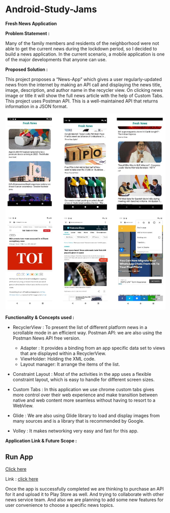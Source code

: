 # Android-Study-Jams

**Fresh News Application**

**Problem Statement :**

Many of the family members and residents of the neighborhood were not able to get the current news during the lockdown period, so I decided to build a news application. In the current scenario, a mobile application is one of the major developments that anyone can use.

**Proposed Solution :**

This project proposes a “News-App” which gives a user regularly-updated news from the internet by making an API call and displaying the news title, image, description, and author name in the recycler view. On clicking news image or title it will show the full news article with the help of Custom Tabs. This project uses Postman API. This is a well-maintained API that returns information in a JSON format.

![LCO Mascot](https://github.com/akayush1108/Fresh-News/blob/master/Screenshots/picture.jpg "LCO")



**Functionality & Concepts used :**

* RecyclerView : To present the list of different platform news in a scrollable mode in an efficient way. Postman API: we are also using the Postman News API free version. 
  *	Adapter : It provides a binding from an app specific data set to views that are displayed within a RecyclerView.
  *	ViewHolder: Holding the XML code.
  *	Layout manager: It arrange the items of the list.

* Constraint Layout : Most of the activities in the app uses a flexible constraint layout, which is easy to handle for different screen sizes.

* Custom Tabs : In this application we use chrome custom tabs gives more control over their web experience and make transition between native and web content more seamless without having to resort to a WebView.

* Glide : We are also using Glide library to load and display images from many sources and is a library that is recommended by Google.

* Volley : It makes networking very easy and fast for this app.



**Application Link & Future Scope :**

## Run App

[Click here](https://appetize.io/app/kc7gu48dh0eqyruaw0bptnr0bc?device=pixel4&scale=75&orientation=portrait&osVersion=10.0&deviceColor=black "LCO")

Link : [click here](https://drive.google.com/file/d/1WxqDUFbU6SZYWplUEZa58uiIeFV1fMF5/view?usp=sharing "LCO")

Once the app is successfully completed we are thinking to purchase an API for it and upload it to Play Store as well. And trying to collaborate with other news service team. And also we are planning to add some new features for user convenience to choose a specific news topics.

